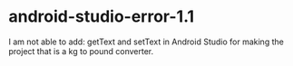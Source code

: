 # android-studio-error-1.1
I am not able to add: getText and setText in Android Studio for making the project that is a kg to pound converter.

